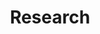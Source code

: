 ---
title: Research
cms_exclude: true

# View.
view: citation

# Optional header image (relative to `static/media/` folder). 
banner:
  caption: ''
  image: ''
---